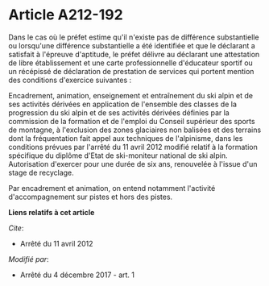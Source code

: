 # Article A212-192

Dans le cas où le préfet estime qu'il n'existe pas de différence substantielle ou lorsqu'une différence substantielle a été
identifiée et que le déclarant a satisfait à l'épreuve d'aptitude, le préfet délivre au déclarant une attestation de libre
établissement et une carte professionnelle d'éducateur sportif ou un récépissé de déclaration de prestation de services qui
portent mention des conditions d'exercice suivantes : 

Encadrement, animation, enseignement et entraînement du ski alpin et de ses activités dérivées en application de l'ensemble
des classes de la progression du ski alpin et de ses activités dérivées définies par la commission de la formation et de
l'emploi du Conseil supérieur des sports de montagne, à l'exclusion des zones glaciaires non balisées et des terrains dont la
fréquentation fait appel aux techniques de l'alpinisme, dans les conditions prévues par l'arrêté du 11 avril 2012 modifié
relatif à la formation spécifique du diplôme d'Etat de ski-moniteur national de ski alpin. Autorisation d'exercer pour une
durée de six ans, renouvelée à l'issue d'un stage de recyclage. 

Par encadrement et animation, on entend notamment l'activité d'accompagnement sur pistes et hors des pistes.

**Liens relatifs à cet article**

_Cite_:

  - Arrêté du 11 avril 2012

_Modifié par_:

  - Arrêté du 4 décembre 2017 - art. 1
